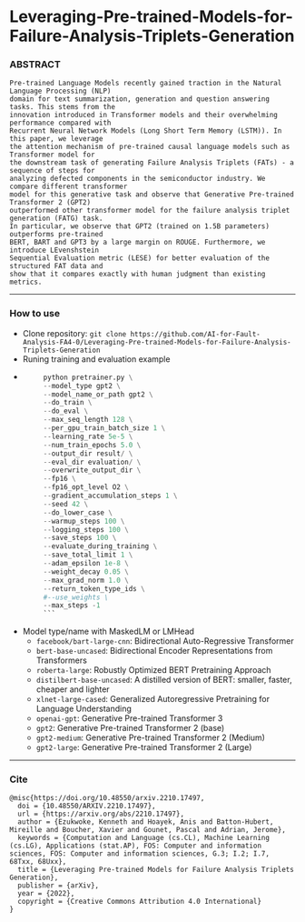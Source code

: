 # Leveraging-Pre-trained-Models-for-Failure-Analysis-Triplets-Generation

### ABSTRACT
```
Pre-trained Language Models recently gained traction in the Natural Language Processing (NLP)
domain for text summarization, generation and question answering tasks. This stems from the
innovation introduced in Transformer models and their overwhelming performance compared with
Recurrent Neural Network Models (Long Short Term Memory (LSTM)). In this paper, we leverage
the attention mechanism of pre-trained causal language models such as Transformer model for
the downstream task of generating Failure Analysis Triplets (FATs) - a sequence of steps for
analyzing defected components in the semiconductor industry. We compare different transformer
model for this generative task and observe that Generative Pre-trained Transformer 2 (GPT2)
outperformed other transformer model for the failure analysis triplet generation (FATG) task.
In particular, we observe that GPT2 (trained on 1.5B parameters) outperforms pre-trained 
BERT, BART and GPT3 by a large margin on ROUGE. Furthermore, we introduce LEvenshstein
Sequential Evaluation metric (LESE) for better evaluation of the structured FAT data and
show that it compares exactly with human judgment than existing metrics.
```

------------------------------

### How to use

 - Clone repository: ```git clone https://github.com/AI-for-Fault-Analysis-FA4-0/Leveraging-Pre-trained-Models-for-Failure-Analysis-Triplets-Generation```
 - Runing training and evaluation example
 - ```python
        python pretrainer.py \
        --model_type gpt2 \
        --model_name_or_path gpt2 \
        --do_train \
        --do_eval \
        --max_seq_length 128 \
        --per_gpu_train_batch_size 1 \
        --learning_rate 5e-5 \
        --num_train_epochs 5.0 \
        --output_dir result/ \
        --eval_dir evaluation/ \
        --overwrite_output_dir \
        --fp16 \
        --fp16_opt_level O2 \
        --gradient_accumulation_steps 1 \
        --seed 42 \
        --do_lower_case \
        --warmup_steps 100 \
        --logging_steps 100 \
        --save_steps 100 \
        --evaluate_during_training \
        --save_total_limit 1 \
        --adam_epsilon 1e-8 \
        --weight_decay 0.05 \
        --max_grad_norm 1.0 \
        --return_token_type_ids \
        #--use_weights \
        --max_steps -1
        ```
- Model type/name with MaskedLM or LMHead
  - ```facebook/bart-large-cnn```: Bidirectional Auto-Regressive Transformer
  - ```bert-base-uncased```: Bidirectional Encoder Representations from Transformers
  - ```roberta-large```: Robustly Optimized BERT Pretraining Approach
  - ```distilbert-base-uncased```: A distilled version of BERT: smaller, faster, cheaper and lighter
  - ```xlnet-large-cased```: Generalized Autoregressive Pretraining for Language Understanding
  - ```openai-gpt```: Generative Pre-trained Transformer 3
  - ```gpt2```: Generative Pre-trained Transformer 2 (base)
  - ```gpt2-medium```: Generative Pre-trained Transformer 2 (Medium)
  - ```gpt2-large```: Generative Pre-trained Transformer 2 (Large)

------------------------------

### Cite

```
@misc{https://doi.org/10.48550/arxiv.2210.17497,
  doi = {10.48550/ARXIV.2210.17497},
  url = {https://arxiv.org/abs/2210.17497},
  author = {Ezukwoke, Kenneth and Hoayek, Anis and Batton-Hubert, Mireille and Boucher, Xavier and Gounet, Pascal and Adrian, Jerome},
  keywords = {Computation and Language (cs.CL), Machine Learning (cs.LG), Applications (stat.AP), FOS: Computer and information sciences, FOS: Computer and information sciences, G.3; I.2; I.7, 68Txx, 68Uxx},
  title = {Leveraging Pre-trained Models for Failure Analysis Triplets Generation},
  publisher = {arXiv},
  year = {2022},
  copyright = {Creative Commons Attribution 4.0 International}
}
```

